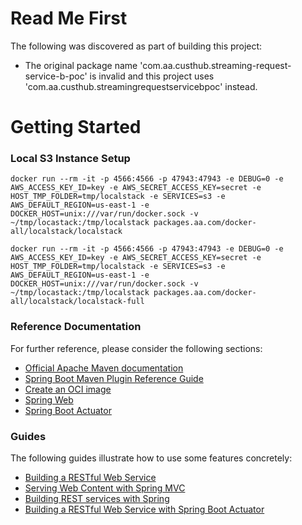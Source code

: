 # Read Me First
The following was discovered as part of building this project:

* The original package name 'com.aa.custhub.streaming-request-service-b-poc' is invalid and this project uses 'com.aa.custhub.streamingrequestservicebpoc' instead.

# Getting Started

### Local S3 Instance Setup

`docker run --rm -it -p 4566:4566 -p 47943:47943 -e DEBUG=0 -e AWS_ACCESS_KEY_ID=key -e AWS_SECRET_ACCESS_KEY=secret -e HOST_TMP_FOLDER=tmp/localstack -e SERVICES=s3 -e AWS_DEFAULT_REGION=us-east-1 -e DOCKER_HOST=unix:///var/run/docker.sock -v ~/tmp/locastack:/tmp/localstack packages.aa.com/docker-all/localstack/localstack`

`docker run --rm -it -p 4566:4566 -p 47943:47943 -e DEBUG=0 -e AWS_ACCESS_KEY_ID=key -e AWS_SECRET_ACCESS_KEY=secret -e HOST_TMP_FOLDER=tmp/localstack -e SERVICES=s3 -e AWS_DEFAULT_REGION=us-east-1 -e DOCKER_HOST=unix:///var/run/docker.sock -v ~/tmp/locastack:/tmp/localstack packages.aa.com/docker-all/localstack/localstack-full`

### Reference Documentation
For further reference, please consider the following sections:

* [Official Apache Maven documentation](https://maven.apache.org/guides/index.html)
* [Spring Boot Maven Plugin Reference Guide](https://docs.spring.io/spring-boot/docs/2.6.5/maven-plugin/reference/html/)
* [Create an OCI image](https://docs.spring.io/spring-boot/docs/2.6.5/maven-plugin/reference/html/#build-image)
* [Spring Web](https://docs.spring.io/spring-boot/docs/2.6.5/reference/htmlsingle/#boot-features-developing-web-applications)
* [Spring Boot Actuator](https://docs.spring.io/spring-boot/docs/2.6.5/reference/htmlsingle/#production-ready)

### Guides
The following guides illustrate how to use some features concretely:

* [Building a RESTful Web Service](https://spring.io/guides/gs/rest-service/)
* [Serving Web Content with Spring MVC](https://spring.io/guides/gs/serving-web-content/)
* [Building REST services with Spring](https://spring.io/guides/tutorials/bookmarks/)
* [Building a RESTful Web Service with Spring Boot Actuator](https://spring.io/guides/gs/actuator-service/)

